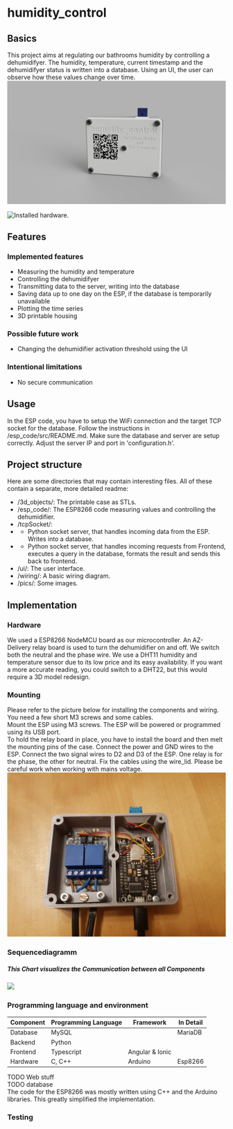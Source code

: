 # humidity_control

## Basics
This project aims at regulating our bathrooms humidity by controlling a dehumidifyer. 
The humidity, temperature, current timestamp and the dehumidifyer status is written into a database.
Using an UI, the user can observe how these values change over time.
![Rendering of the physical hardware](./pics/case_rendering.PNG "Hardware rendering.")

![Installed hardware.](./pics/ttttt.jpg "Installed hardware.")


## Features
### Implemented features
* Measuring the humidity and temperature
* Controlling the dehumidifyer
* Transmitting data to the server, writing into the database
* Saving data up to one day on the ESP, if the database is temporarily unavailable
* Plotting the time series
* 3D printable housing
### Possible future work
* Changing the dehumidifier activation threshold using the UI
### Intentional limitations
* No secure communication


## Usage
In the ESP code, you have to setup the WiFi connection and the target TCP socket for the database. Follow the instructions in /esp_code/src/README.md.
Make sure the database and server are setup correctly. Adjust the server IP and port in 'configuration.h'.


## Project structure
Here are some directories that may contain interesting files. All of these contain a separate, more detailed readme:
* /3d_objects/: The printable case as STLs.
* /esp_code/: The ESP8266 code measuring values and controlling the dehumidifier.
* /tcpSocket/:
* - Python socket server, that handles incoming data from the ESP. Writes into a database.
* - Python socket server, that handles incoming requests from Frontend, executes a query in the database, formats the result and sends this back to frontend.
* /ui/: The user interface.
* /wiring/: A basic wiring diagram.
* /pics/: Some images.


## Implementation
### Hardware
We used a ESP8266 NodeMCU board as our microcontroller. An AZ-Delivery relay board is used to turn the dehumidifier on and off. We switch both the neutral and the phase wire. We use a DHT11 humidity and temperature sensor due to its low price and its easy availability. If you want a more accurate reading, you could switch to a DHT22, but this would require a 3D model redesign.  

### Mounting
Please refer to the picture below for installing the components and wiring. You need a few short M3 screws and some cables.  
Mount the ESP using M3 screws. The ESP will be powered or programmed using its USB port.  
To hold the relay board in place, you have to install the board and then melt the mounting pins of the case. Connect the power and GND wires to the ESP. Connect the two signal wires to D2 and D3 of the ESP. One relay is for the phase, the other for neutral. Fix the cables using the wire_lid. Please be careful work when working with mains voltage.  
![Installed hardware.](./pics/hum_control_open.jpg "Installed hardware.")

### Sequencediagramm

##### This Chart visualizes the Communication between all Components

[![](https://mermaid.ink/img/pako:eNqVU71uwjAQfhXLk1GTF_DA0NKqSF0gHbNc4wMiYhvs8xAh3r12cEqLAFEP1jn3_dyXxAfeWIVcco_7gKbBWQtrB7o2LK73oFvVUl9WaLx15XT6dPFIMoegTrVI5dgXk2JofaLeoQMKDsVkclP2GZotGiWZj7tG8BGvZkAgqNXoCfSuYJvMKxidVZNNB32WzjpJMrG_wKNkrfHoKJ3nhqzwUazDdMykEVlGWnmeJDQNer8KXdez-SCB6mYAduXFxLEqikP6lw2YNSrxYP7lmfk7_n9zDvgHY15L-easoWzyA1_jYCDuzVEtPhYBXS_uGu8TZIk-dHSplnCju2Qr6zRQHGvxl3HinPZx8YJrjPBWxX_6kHo1pw1qrLmMpQK3rXltjhEXdgoIX-OHsI7LFXQeCw6BbNWbhktyAUdQvhQZdfwG5-wYJQ)](https://mermaid.live/edit#pako:eNqVU71uwjAQfhXLk1GTF_DA0NKqSF0gHbNc4wMiYhvs8xAh3r12cEqLAFEP1jn3_dyXxAfeWIVcco_7gKbBWQtrB7o2LK73oFvVUl9WaLx15XT6dPFIMoegTrVI5dgXk2JofaLeoQMKDsVkclP2GZotGiWZj7tG8BGvZkAgqNXoCfSuYJvMKxidVZNNB32WzjpJMrG_wKNkrfHoKJ3nhqzwUazDdMykEVlGWnmeJDQNer8KXdez-SCB6mYAduXFxLEqikP6lw2YNSrxYP7lmfk7_n9zDvgHY15L-easoWzyA1_jYCDuzVEtPhYBXS_uGu8TZIk-dHSplnCju2Qr6zRQHGvxl3HinPZx8YJrjPBWxX_6kHo1pw1qrLmMpQK3rXltjhEXdgoIX-OHsI7LFXQeCw6BbNWbhktyAUdQvhQZdfwG5-wYJQ)

### Programming language and environment

| Component | Programming Language | Framework | In Detail 
| --- | ----------- | --------- | ------- |
| Database | MySQL | |MariaDB
| Backend | Python
| Frontend | Typescript | Angular & Ionic
| Hardware | C, C++ | Arduino |Esp8266

TODO Web stuff  
TODO database  
The code for the ESP8266 was mostly written using C++ and the Arduino libraries. This greatly simplified the implementation.  

### Testing
